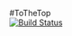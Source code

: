 #ToTheTop    
[![Build Status](https://travis-ci.org/Lacty/ToTheTop.svg?branch=master)](https://travis-ci.org/Lacty/ToTheTop)
